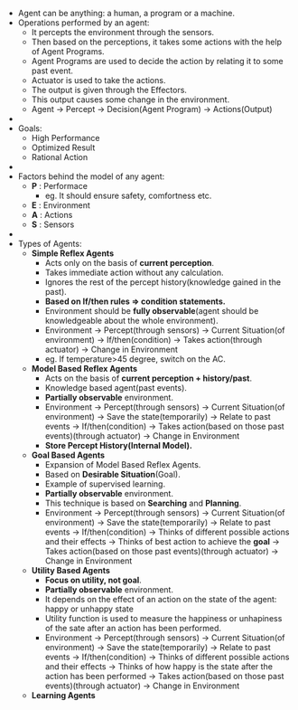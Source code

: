 - Agent can be anything: a human, a program or a machine.
- Operations performed by an agent:
  * It percepts the environment through the sensors.
  * Then based on the perceptions, it takes some actions with the help of Agent Programs.
  * Agent Programs are used to decide the action by relating it to some past event.
  * Actuator is used to take the actions.
  * The output is given through the Effectors.
  * This output causes some change in the environment.
  * Agent -> Percept -> Decision(Agent Program) -> Actions(Output)
- 
- Goals:
  * High Performance
  * Optimized Result
  * Rational Action
-   
- Factors behind the model of any agent:
  * **P** : Performace
    * eg. It should ensure safety, comfortness etc.
  * **E** : Environment
  * **A** : Actions
  * **S** : Sensors
- 
- Types of Agents:
  * **Simple Reflex Agents**
    * Acts only on the basis of **current perception**.
    * Takes immediate action without any calculation.
    * Ignores the rest of the percept history(knowledge gained in the past).
    * **Based on If/then rules => condition statements.**
    * Environment should be **fully observable**(agent should be knowledgeable about the whole environment).
    * Environment -> Percept(through sensors) -> Current Situation(of environment) -> If/then(condition) -> Takes action(through actuator) -> Change in Environment
    * eg. If temperature>45 degree, switch on the AC.
  * **Model Based Reflex Agents**
    * Acts on the basis of **current perception + history/past**.
    * Knowledge based agent(past events).
    * **Partially observable** environment.
    * Environment -> Percept(through sensors) -> Current Situation(of environment) -> Save the state(temporarily) -> Relate to past events -> If/then(condition) -> Takes               action(based on those past events)(through actuator) -> Change in Environment
    * **Store Percept History(Internal Model).**
  * **Goal Based Agents**
    * Expansion of Model Based Reflex Agents.
    * Based on **Desirable Situation**(Goal).
    * Example of supervised learning.
    * **Partially observable** environment.
    * This technique is based on **Searching** and **Planning**.
    * Environment -> Percept(through sensors) -> Current Situation(of environment) -> Save the state(temporarily) -> Relate to past events -> If/then(condition) -> Thinks of           different possible actions and their effects -> Thinks of best action to achieve the **goal** -> Takes action(based on those past events)(through actuator) -> Change in         Environment
  * **Utility Based Agents**
    * **Focus on utility, not goal**.
    * **Partially observable** environment.
    * It depends on the effect of an action on the state of the agent: happy or unhappy state
    * Utility function is used to measure the happiness or unhapiness of the sate after an action has been performed.
    * Environment -> Percept(through sensors) -> Current Situation(of environment) -> Save the state(temporarily) -> Relate to past events -> If/then(condition) -> Thinks of           different possible actions and their effects -> Thinks of how happy is the state after the action has been performed -> Takes action(based on those past events)(through actuator) -> Change in Environment
  * **Learning Agents**



